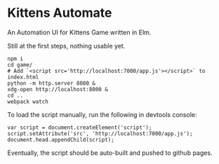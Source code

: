 # Kittens Automate

An Automation UI for Kittens Game written in Elm.


Still at the first steps, nothing usable yet.


```
npm i
cd game/
# Add `<script src='http://localhost:7000/app.js'></script>` to index.html
python -m http.server 8080 &
xdg-open http://localhost:8000 &
cd ..
webpack watch
```

To load the script manually, run the following in devtools console:

```
var script = document.createElement('script');
script.setAttribute('src', 'http://localhost:7000/app.js');
document.head.appendChild(script);
```


Eventually, the script should be auto-built and pushed to github pages.
